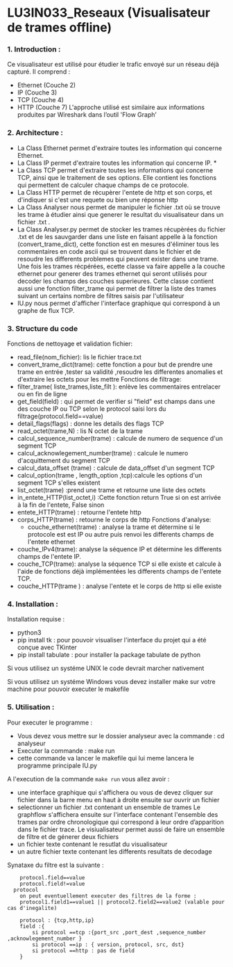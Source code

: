 # LU3IN033_Reseaux (Visualisateur de trames offline)
### 1. Introduction :
Ce visualisateur est utilisé pour étudier le trafic envoyé sur un réseau déjà capturé.
Il comprend :
* Ethernet (Couche 2)
* IP (Couche 3)
* TCP (Couche 4)
* HTTP (Couche 7)
L'approche utilisé est similaire aux informations produites par Wireshark dans l’outil 'Flow Graph’

### 2. Architecture :
  * La Class Ethernet permet d'extraire toutes les information qui concerne Ethernet.
  * La Class IP permet d'extraire toutes les information qui concerne IP. *
  * La Class TCP permet d'extraire toutes les informations qui concerne TCP, ainsi que le traitement de ses options.
    Elle contient les fonctions qui permettent de calculer chaque champs de ce protocole.
  * La Class HTTP permet de récupèrer l'entete de http et son corps, et d'indiquer si c'est une requete ou bien une réponse http
  * La Class Analyser nous permet de manipuler le fichier .txt où se trouve les trame à étudier ainsi que generer le resultat du visualisateur
		dans un fichier .txt .
  * La Class Analyser.py permet de stocker les trames récupèrées du fichier .txt et de les sauvgarder dans une liste en faisant appelle
		à la fonction (convert_trame_dict), cette fonction est en mesures d'éliminer tous les commentaires en code ascii qui se trouvent dans le fichier
		et de resoudre les differents problemes qui peuvent exister dans une trame.
		Une fois les trames récpérées, ecette classe va faire appelle a la couche ethernet pour generer des trames ethernet qui seront utilisés pour decoder les
		champs des couches superieures.
		Cette classe contient aussi une fonction filter_trame qui permet de filtrer la liste des trames suivant un certains nombre de filtres saisis
		par l'utilisateur
  * IU.py nous permet d'afficher l'interface graphique qui correspond à un graphe de flux TCP.

		

### 3. Structure du code 
Fonctions de nettoyage et validation fichier:
  * read_file(nom_fichier): lis le fichier trace.txt
  * convert_trame_dict(trame): cette fonction a pour but de prendre une trame en entrée ,tester sa validité ,resoudre les differentes anomalies et d'extraire les octets pour les mettre
Fonctions de filtrage:
  * filter_trame( liste_trames,liste_filt ): enlève les commentaires entrelacer ou en fin de ligne
  * get_field(field) : qui permet de verifier si "field" est champs dans une des couche IP ou TCP selon le protocol saisi lors du filtrage(protocol.field==value)
  * detail_flags(flags) : donne les details des flags TCP
  * read_octet(trame,N) : lis N octet de la trame
  * calcul_sequence_number(trame) : calcule de numero de sequence d'un segment TCP
  * calcul_acknowlegement_number(trame) : calcule le numero d'acquittement du segment TCP
  * calcul_data_offset (trame) : calcule de data_offset d'un segment TCP
  * calcul_option(trame , length_option ,tcp):calcule les options d'un segment TCP s'elles existent
  * list_octet(trame) :prend une trame et retourne une liste des octets
  * in_entete_HTTP(list_octet,i) :Cette fonction return True si on est arrivée à la fin de l'entete, False sinon
  * entete_HTTP(trame) : retourne l'entete http
  * corps_HTTP(trame) : retourne le corps de http
Fonctions d'analyse:
	* couche_ethernet(trame) : analyse la trame et détermine si le protocole est est IP ou autre puis renvoi les differents champs de l'entete ethernet
  * couche_IPv4(trame): analyse la séquence IP et détermine les differents champs de l'entete IP.
  * couche_TCP(trame): analyse la séquence TCP si elle existe et calcule à l'aide de fonctions déjà implémentées les differents champs de l'entete TCP.
  * couche_HTTP(trame ) : analyse l'entete et le corps de http si elle existe 			

### 4. Installation :
Installation requise : 
* python3
* pip install tk  : pour pouvoir visualiser l'interface du projet qui a été conçue avec TKinter
* pip install tabulate : pour installer la package tabulate de python

Si vous utilisez un systéme UNIX le code devrait marcher nativement

Si vous utilisez un systéme Windows vous devez installer make sur votre machine pour pouvoir 
executer le makefile
    

### 5. Utilisation :
Pour executer le programme :
* Vous devez vous mettre sur le dossier analyseur avec la commande : cd analyseur
* Executer la commande : make run
* 
    cette commande va lancer le makefile qui lui meme lancera le programme principale IU.py

A l'execution de la commande ```make run``` vous allez avoir :
* une interface graphique qui s'affichera ou vous de devez cliquer sur fichier dans la barre menu en haut à droite ensuite sur ouvrir un fichier
* selectionner un fichier .txt contenant un ensemble de trames
Le graphflow s'affichera ensuite sur l'interface contenant l'ensemble des trames par ordre chronologique qui
correspond à leur ordre d’apparition dans le fichier trace.
Le visiualisateur permet aussi de faire un ensemble de filtre et de génerer deux fichiers
* un fichier texte contenant le resutlat du visualisateur 
* un autre fichier texte contenant les differents resultats de decodage

Synataxe du filtre est la suivante : 

        protocol.field==value 
        protocol.field!=value 
	  protocol
        on peut eventuellement executer des filtres de la forme :
        protocol1.field1==value1 || protocol2.field2==value2 (valable pour cas d'inegalite)

        protocol : {tcp,http,ip}
        field :{
            si protocol ==tcp :{port_src ,port_dest ,sequence_number ,acknowlegement_number }
            si protocol ==ip : { version, protocol, src, dst}
            si protocol ==http : pas de field
        }
